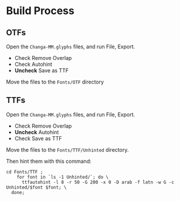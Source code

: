 # Build Process

## OTFs

Open the `Changa-MM.glyphs` files, and run File, Export. 

* Check Remove Overlap
* Check Autohint
* **Uncheck** Save as TTF

Move the files to the `Fonts/OTF` directory

## TTFs

Open the `Changa-MM.glyphs` files, and run File, Export. 

* Check Remove Overlap
* **Uncheck** Autohint
* Check Save as TTF

Move the files to the `Fonts/TTF/Unhinted` directory.

Then hint them with this command:

    cd Fonts/TTF ;
		for font in `ls -1 Unhinted/`; do \
		  ttfautohint -l 8 -r 50 -G 200 -x 0 -D arab -f latn -w G -c Unhinted/$font $font; \
	  done;
